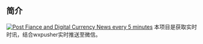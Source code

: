 ## 简介
[![Post Fiance and Digital Currency News every 5 minutes](https://github.com/GordonChanFZ/post-news-realtime/actions/workflows/post_finace_news.yaml/badge.svg)](https://github.com/GordonChanFZ/post-news-realtime/actions/workflows/post_finace_news.yaml)
本项目是获取实时时讯，结合wxpusher实时推送至微信。
